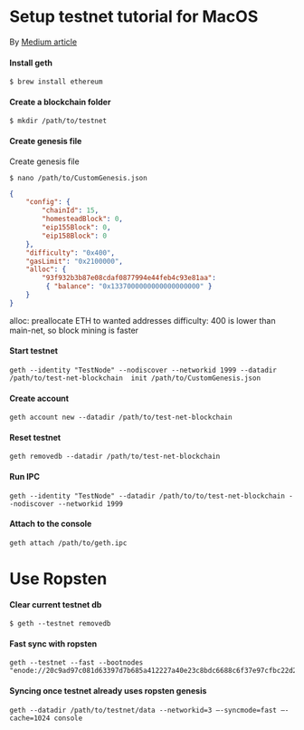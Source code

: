 # Setup testnet tutorial for MacOS
By [Medium article](https://medium.com/@WWWillems/how-to-set-up-a-private-ethereum-testnet-blockchain-using-geth-and-homebrew-1106a27e8e1e)

#### Install geth
```
$ brew install ethereum
```

#### Create a blockchain folder
```
$ mkdir /path/to/testnet
```

#### Create genesis file
Create genesis file
```
$ nano /path/to/CustomGenesis.json
 ```
 
```json
{
    "config": {
        "chainId": 15,
        "homesteadBlock": 0,
        "eip155Block": 0,
        "eip158Block": 0
    },
    "difficulty": "0x400",
    "gasLimit": "0x2100000",
    "alloc": {
        "93f932b3b87e08cdaf0877994e44feb4c93e81aa": 
         { "balance": "0x1337000000000000000000" }     
    }
}
```
alloc: preallocate ETH to wanted addresses
difficulty: 400 is lower than main-net, so block mining is faster

#### Start testnet
```
geth --identity "TestNode" --nodiscover --networkid 1999 --datadir /path/to/test-net-blockchain  init /path/to/CustomGenesis.json
```

#### Create account
```
geth account new --datadir /path/to/test-net-blockchain
```

#### Reset testnet
```
geth removedb --datadir /path/to/test-net-blockchain
```

#### Run IPC
```
geth --identity "TestNode" --datadir /path/to/to/test-net-blockchain --nodiscover --networkid 1999
```

#### Attach to the console
```
geth attach /path/to/geth.ipc
```


# Use Ropsten

#### Clear current testnet db
```
$ geth --testnet removedb
```

#### Fast sync with ropsten 
```
geth --testnet --fast --bootnodes "enode://20c9ad97c081d63397d7b685a412227a40e23c8bdc6688c6f37e97cfbc22d2b4d1db1510d8f61e6a8866ad7f0e17c02b14182d37ea7c3c8b9c2683aeb6b733a1@52.169.14.227:30303,enode://6ce05930c72abc632c58e2e4324f7c7ea478cec0ed4fa2528982cf34483094e9cbc9216e7aa349691242576d552a2a56aaeae426c5303ded677ce455ba1acd9d@13.84.180.240:30303"
```

#### Syncing once testnet already uses ropsten genesis
```
geth --datadir /path/to/testnet/data --networkid=3 –-syncmode=fast –-cache=1024 console
```
